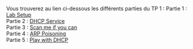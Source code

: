 Vous trouverez au lien ci-dessous les différents parties du TP 1 :
Partie 1 : [Lab Setup](./tp1/tp1.md)  
Partie 2 : [DHCP Service](./tp2/tp2.md)  
Partie 3 : [Scan me if you can](./tp3/tp3.md)  
Partie 4 : [ARP Poisoning](./tp4/tp4.md)  
Partie 5 : [Play with DHCP](./tp5/tp5.md)  